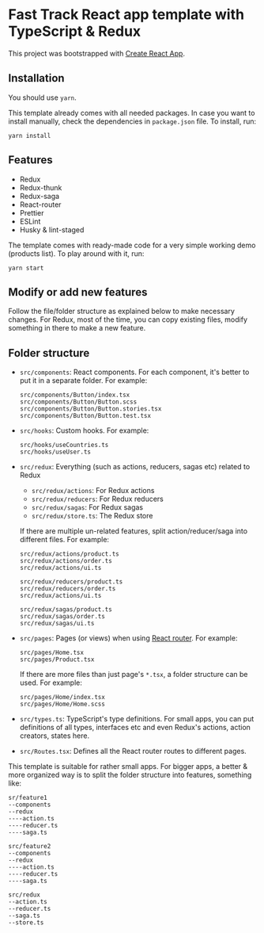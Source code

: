# Fast Track React app template with TypeScript & Redux

This project was bootstrapped with [Create React App](https://github.com/facebook/create-react-app).

## Installation

You should use `yarn`.

This template already comes with all needed packages. In case you want to install manually, check the dependencies in `package.json` file. To install, run:

```
yarn install
```

## Features

- Redux
- Redux-thunk
- Redux-saga
- React-router
- Prettier
- ESLint
- Husky & lint-staged

The template comes with ready-made code for a very simple working demo (products list). To play around with it, run:

```
yarn start
```

## Modify or add new features

Follow the file/folder structure as explained below to make necessary changes. For Redux, most of the time, you can copy existing files, modify something in there to make a new feature.

## Folder structure

- `src/components`: React components. For each component, it's better to put it in a separate folder. For example:

  ```
  src/components/Button/index.tsx
  src/components/Button/Button.scss
  src/components/Button/Button.stories.tsx
  src/components/Button/Button.test.tsx
  ```

- `src/hooks`: Custom hooks. For example:

  ```
  src/hooks/useCountries.ts
  src/hooks/useUser.ts
  ```

- `src/redux`: Everything (such as actions, reducers, sagas etc) related to Redux

  - `src/redux/actions`: For Redux actions
  - `src/redux/reducers`: For Redux reducers
  - `src/redux/sagas`: For Redux sagas
  - `src/redux/store.ts`: The Redux store

  If there are multiple un-related features, split action/reducer/saga into different files. For example:

  ```
  src/redux/actions/product.ts
  src/redux/actions/order.ts
  src/redux/actions/ui.ts
  ```

  ```
  src/redux/reducers/product.ts
  src/redux/reducers/order.ts
  src/redux/actions/ui.ts
  ```

  ```
  src/redux/sagas/product.ts
  src/redux/sagas/order.ts
  src/redux/sagas/ui.ts
  ```

- `src/pages`: Pages (or views) when using [React router](https://reacttraining.com/react-router/web/guides/quick-start). For example:

  ```
  src/pages/Home.tsx
  src/pages/Product.tsx
  ```

  If there are more files than just page's `*.tsx`, a folder structure can be used. For example:

  ```
  src/pages/Home/index.tsx
  src/pages/Home/Home.scss
  ```

- `src/types.ts`: TypeScript's type definitions. For small apps, you can put definitions of all types, interfaces etc and even Redux's actions, action creators, states here.

- `src/Routes.tsx`: Defines all the React router routes to different pages.

This template is suitable for rather small apps. For bigger apps, a better & more organized way is to split the folder structure into features, something like:

```
sr/feature1
--components
--redux
----action.ts
----reducer.ts
----saga.ts

src/feature2
--components
--redux
----action.ts
----reducer.ts
----saga.ts

src/redux
--action.ts
--reducer.ts
--saga.ts
--store.ts
```
